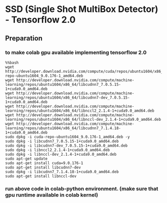 # SSD (Single Shot MultiBox Detector) - Tensorflow 2.0

## Preparation
### to make colab gpu available implementing tensorflow 2.0

```
%%bash
wget http://developer.download.nvidia.com/compute/cuda/repos/ubuntu1604/x86_64/cuda-repo-ubuntu1604_9.0.176-1_amd64.deb
wget http://developer.download.nvidia.com/compute/machine-learning/repos/ubuntu1604/x86_64/libcudnn7_7.0.5.15-1+cuda9.0_amd64.deb
wget http://developer.download.nvidia.com/compute/machine-learning/repos/ubuntu1604/x86_64/libcudnn7-dev_7.0.5.15-1+cuda9.0_amd64.deb
wget http://developer.download.nvidia.com/compute/machine-learning/repos/ubuntu1604/x86_64/libnccl2_2.1.4-1+cuda9.0_amd64.deb
wget http://developer.download.nvidia.com/compute/machine-learning/repos/ubuntu1604/x86_64/libnccl-dev_2.1.4-1+cuda9.0_amd64.deb
wget http://developer.download.nvidia.com/compute/machine-learning/repos/ubuntu1604/x86_64/libcudnn7_7.1.4.18-1+cuda9.0_amd64.deb
sudo dpkg -i cuda-repo-ubuntu1604_9.0.176-1_amd64.deb -y
sudo dpkg -i libcudnn7_7.0.5.15-1+cuda9.0_amd64.deb
sudo dpkg -i libcudnn7-dev_7.0.5.15-1+cuda9.0_amd64.deb
sudo dpkg -i libnccl2_2.1.4-1+cuda9.0_amd64.deb
sudo dpkg -i libnccl-dev_2.1.4-1+cuda9.0_amd64.deb
sudo apt-get update
sudo apt-get install cuda=9.0.176-1
sudo apt-get install libcudnn7-dev
sudo dpkg -i libcudnn7_7.1.4.18-1+cuda9.0_amd64.deb
sudo apt-get install libnccl-dev
```
### run above code in colab-python environment. (make sure that gpu runtime available in colab kernel)
